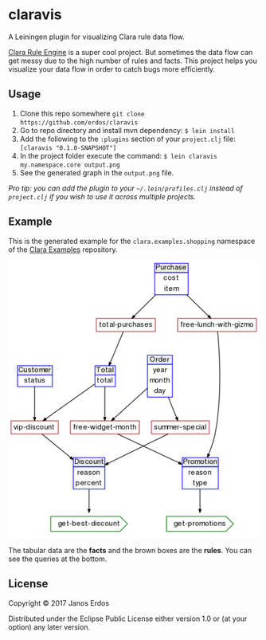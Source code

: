 # claravis

A Leiningen plugin for visualizing Clara rule data flow.

[Clara Rule Engine](https://github.com/cerner/clara-rules) is a super cool project.
But sometimes the data flow can get messy due to the high number of rules and facts.
This project helps you visualize your data flow in order to catch bugs more efficiently.

## Usage

1. Clone this repo somewhere `git clone https://github.com/erdos/claravis`
2. Go to repo directory and install mvn dependency: `$ lein install`
3. Add the following to the `:plugins` section of your `project.clj` file: `[claravis "0.1.0-SNAPSHOT"]`
4. In the project folder execute the command: `$ lein claravis my.namespace.core output.png`
5. See the generated graph in the `output.png` file.

_Pro tip: you can add the plugin to your `~/.lein/profiles.clj` instead of `project.clj` if you wish to use it across multiple projects._

## Example

This is the generated example for the `clara.examples.shopping` namespace of
the [Clara Examples](https://github.com/cerner/clara-examples) repository.

<p align="center"><img src="https://github.com/erdos/claravis/blob/master/doc/shopping-example.png?raw=true" /></p>

The tabular data are the **facts** and the brown boxes are the **rules**.
You can see the queries at the bottom.

## License

Copyright © 2017 Janos Erdos

Distributed under the Eclipse Public License either version 1.0 or (at
your option) any later version.
